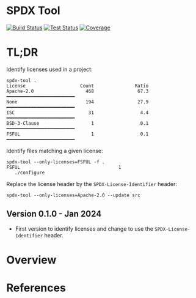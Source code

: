 # SPDX Tool

[![Build Status](https://img.shields.io/endpoint?url=https://porion.vacs.fr/porion/api/v1/projects/spdx-tool/badges/build.json)](https://porion.vacs.fr/porion/projects/view/spdx-tool/summary)
[![Test Status](https://img.shields.io/endpoint?url=https://porion.vacs.fr/porion/api/v1/projects/spdx-tool/badges/tests.json)](https://porion.vacs.fr/porion/projects/view/spdx-tool/xunits)
[![Coverage](https://img.shields.io/endpoint?url=https://porion.vacs.fr/porion/api/v1/projects/spdx-tool/badges/coverage.json)](https://porion.vacs.fr/porion/projects/view/spdx-tool/summary)

# TL;DR

Identify licenses used in a project:

```
spdx-tool .
License                    Count               Ratio
Apache-2.0                   468                67.3  ━━━━━━━━━━━━━━━━━━━━━━━━━
None                         194                27.9  ━━━━━━━━━━━━━━━━━━━━━━━━━
ISC                           31                 4.4  ━━━━━━━━━━━━━━━━━━━━━━━━━
BSD-3-Clause                   1                 0.1  ━━━━━━━━━━━━━━━━━━━━━━━━━
FSFUL                          1                 0.1  ━━━━━━━━━━━━━━━━━━━━━━━━━
```

Identify files matching a given license:

```
spdx-tool --only-licenses=FSFUL -f .
FSFUL                                    1
   ./configure
```

Replace the license header by the `SPDX-License-Identifier` header:

```
spdx-tool --only-licenses=Apache-2.0 --update src
```


## Version 0.1.0  - Jan 2024
  - First version to identify licenses and change to use the `SPDX-License-Identifier` header.

# Overview

# References

